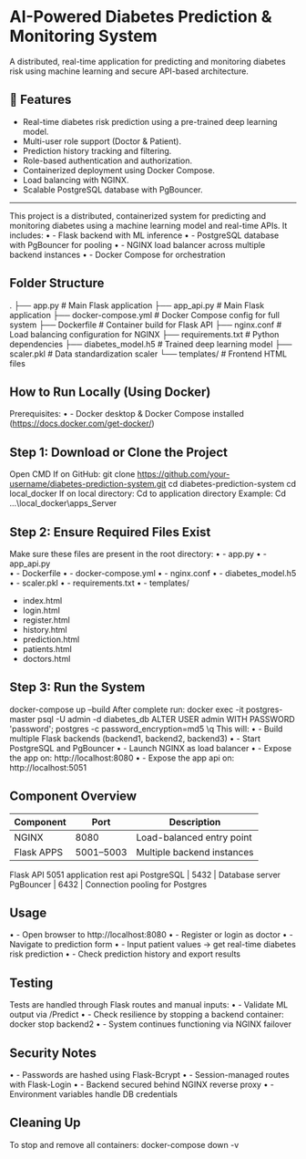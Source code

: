 
# AI-Powered Diabetes Prediction & Monitoring System

A distributed, real-time application for predicting and monitoring diabetes risk using machine learning and secure API-based architecture.

## 🧠 Features

- Real-time diabetes risk prediction using a pre-trained deep learning model.
- Multi-user role support (Doctor & Patient).
- Prediction history tracking and filtering.
- Role-based authentication and authorization.
- Containerized deployment using Docker Compose.
- Load balancing with NGINX.
- Scalable PostgreSQL database with PgBouncer.

---

This project is a distributed, containerized system for predicting and monitoring diabetes using a machine learning model and real-time APIs. It includes:
•	- Flask backend with ML inference
•	- PostgreSQL database with PgBouncer for pooling
•	- NGINX load balancer across multiple backend instances
•	- Docker Compose for orchestration

Folder Structure
----------------
.
├── app.py                 # Main Flask application
├── app_api.py                 # Main Flask application
├── docker-compose.yml     # Docker Compose config for full system
├── Dockerfile             # Container build for Flask API
├── nginx.conf             # Load balancing configuration for NGINX
├── requirements.txt       # Python dependencies
├── diabetes_model.h5      # Trained deep learning model
├── scaler.pkl             # Data standardization scaler
└── templates/             # Frontend HTML files 

How to Run Locally (Using Docker)
---------------------------------
Prerequisites:
•	- Docker desktop & Docker Compose installed (https://docs.docker.com/get-docker/)

Step 1: Download or Clone the Project
-------------------------------------
Open CMD
If on GitHub:
git clone https://github.com/your-username/diabetes-prediction-system.git
cd diabetes-prediction-system
cd local_docker
If on local directory:
Cd to application directory 
Example: 
Cd ...\local_docker\apps_Server

Step 2: Ensure Required Files Exist
-----------------------------------
Make sure these files are present in the root directory:
•	- app.py
•	- app_api.py                 
•	- Dockerfile
•	- docker-compose.yml
•	- nginx.conf
•	- diabetes_model.h5
•	- scaler.pkl
•	- requirements.txt
•	- templates/ 
-	index.html
-	login.html
-	register.html
-	history.html
-	prediction.html
-	patients.html
-	doctors.html

Step 3: Run the System
----------------------
docker-compose up –build
After complete run:
docker exec -it postgres-master psql -U admin -d diabetes_db
ALTER USER admin WITH PASSWORD 'password';
postgres -c password_encryption=md5
\q
This will:
•	- Build multiple Flask backends (backend1, backend2, backend3)
•	- Start PostgreSQL and PgBouncer
•	- Launch NGINX as load balancer
•	- Expose the app on: http://localhost:8080
•	- Expose the app api on: http://localhost:5051

Component Overview
------------------
Component     | Port  | Description
--------------|-------|-----------------------------
NGINX         | 8080  | Load-balanced entry point
Flask APPS     | 5001–5003 | Multiple backend instances
Flask API          5051   application rest api
PostgreSQL    | 5432  | Database server
PgBouncer     | 6432  | Connection pooling for Postgres

Usage
-----
•	- Open browser to http://localhost:8080
•	- Register or login as doctor
•	- Navigate to prediction form
•	- Input patient values → get real-time diabetes risk prediction
•	- Check prediction history and export results

Testing
-------
Tests are handled through Flask routes and manual inputs:
•	- Validate ML output via /Predict
•	- Check resilience by stopping a backend container:
docker stop backend2
•	- System continues functioning via NGINX failover

Security Notes
--------------
•	- Passwords are hashed using Flask-Bcrypt
•	- Session-managed routes with Flask-Login
•	- Backend secured behind NGINX reverse proxy
•	- Environment variables handle DB credentials

Cleaning Up
-----------
To stop and remove all containers:
docker-compose down -v


